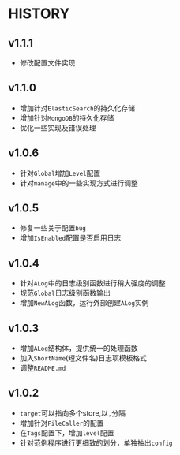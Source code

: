 # HISTORY

## v1.1.1

* 修改配置文件实现

## v1.1.0

* 增加针对`ElasticSearch`的持久化存储
* 增加针对`MongoDB`的持久化存储
* 优化一些实现及错误处理

## v1.0.6

* 针对`Global`增加`Level`配置
* 针对`manage`中的一些实现方式进行调整

## v1.0.5

* 修复一些关于配置`bug`
* 增加`IsEnabled`配置是否启用日志

## v1.0.4

* 针对`ALog`中的日志级别函数进行稍大强度的调整
* 规范`Global`日志级别函数输出
* 增加`NewALog`函数，运行外部创建`ALog`实例

## v1.0.3

* 增加`ALog`结构体，提供统一的处理函数
* 加入`ShortName`(短文件名)日志项模板格式
* 调整`README.md`

## v1.0.2

* `target`可以指向多个store,以`,`分隔
* 增加针对`FileCaller`的配置
* 在`Tags`配置下，增加`level`配置
* 针对范例程序进行更细致的划分，单独抽出`config`